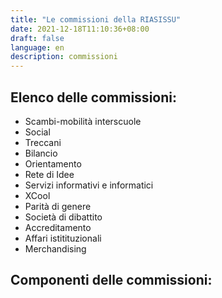 ```yaml
---
title: "Le commissioni della RIASISSU"
date: 2021-12-18T11:10:36+08:00
draft: false
language: en
description: commissioni
---
```

<!-- write your code here -->

## Elenco delle commissioni:

- Scambi-mobilità interscuole
- Social
- Treccani
- Bilancio
- Orientamento
- Rete di Idee
- Servizi informativi e informatici
- XCool
- Parità di genere
- Società di dibattito
- Accreditamento
- Affari istitituzionali
- Merchandising

## Componenti delle commissioni:

<!-- <a href="./COMMISSIONI.pdf" target="_blank">
<button class="bg-gray-300 hover:bg-gray-400 text-gray-800 font-bold py-2 px-4 rounded inline-flex items-center">
  <svg class="fill-current w-4 h-4 mr-2" xmlns="http://www.w3.org/2000/svg" viewBox="0 0 20 20"><path d="M13 8V2H7v6H2l8 8 8-8h-5zM0 18h20v2H0v-2z"/></svg>
  <span>Download</span>
</button>
</a> -->

